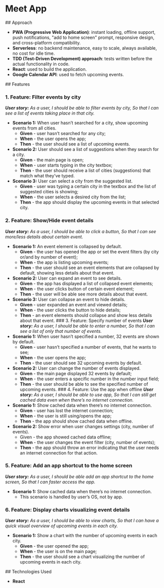 # **Meet App**

## Approach 
- **PWA (Progressive Web Application)**: instant loading, offline support, push notifications, "add to home screen" prompt, responsive design, and cross-platform compatibility.
- **Serverless**: no backend maintenance, easy to scale, always available, no cost for idle time.
- **TDD (Test-Driven Development) approach**: tests written before the actual functionality in code.
- **React**: used to build the application.
- **Google Calendar API**: used to fetch upcoming events.

## Features

### 1. Feature: Filter events by city
  ***User story:***
  *As a user,
  I should be able to filter events by city,
  So that I can see a list of events taking place in that city.*
  - **Scenario 1:** When user hasn’t searched for a city, show upcoming events from all cities.
    - **Given** - user hasn’t searched for any city;
    - **When** - the user opens the app;
    - **Then** - the user should see a list of upcoming events.
  - **Scenario 2:** User should see a list of suggestions when they search for a city.
    - **Given** - the main page is open;
    - **When** - user starts typing in the city textbox;
    - **Then** - the user should receive a list of cities (suggestions) that match what they’ve typed.
  - **Scenario 3:** User can select a city from the suggested list.
    - **Given** - user was typing a certain city in the textbox and the list of suggested cities is showing;
    - **When** - the user selects a desired city from the list;
    - **Then** - the app should display the upcoming events in that selected city.
### 2. Feature: Show/Hide event details
  ***User story:***
  *As a user,
  I should be able to click a button,
  So that I can see more/less details about certain event.*
  - **Scenario 1:** An event element is collapsed by default.
    - **Given** - the user has opened the app or set the event filters (by city or/and by number of event);
    - **When** - the app is listing upcoming events;
    - **Then** - the user should see an event elements that are collapsed by default, showing less details about that event.
  - **Scenario 2:** User can expand an event to see details.
    - **Given** - the app has displayed a list of collapsed event elements;
    - **When** - the user clicks button of certain event element;
    - **Then** - the user will be able see more details about that event.
  - **Scenario 3:** User can collapse an event to hide details.
    - **Given** - user expanded an event and viewed details;
    - **When** - the user clicks the button to hide details;
    - **Then** - an event elements should collapse and show less details about that event.
### 3. Feature: Specify number of events
  ***User story:***
  *As a user,
  I should be able to enter a number,
  So that I can see a list of only that number of events.*
  - **Scenario 1:** When user hasn’t specified a number, 32 events are shown by default.
    - **Given** - user hasn’t specified a number of events, that he wants to see;
    - **When** - the user opens the app;
    - **Then** - the user should see 32 upcoming events by default.
  - **Scenario 2:** User can change the number of events displayed.
    - **Given** - the main page displayed 32 events by default;
    - **When** - the user enters a specific number in the number input field;
    - **Then** - the user should be able to see the specified number of upcoming events.
### 4. Feature: Use the app when offline
  ***User story:***
  *As a user,
  I should be able to use app,
  So that I can still get cached data even when there’s no internet connection.*
  - **Scenario 1:** Show cached data when there’s no internet connection.
    - **Given** - user has lost the internet connection;
    - **When** -	the user is still using/opens the app;
    - **Then** - the app should show cached data when offline.
  - **Scenario 2:** Show error when user changes settings (city, number of events).
    - Given - the app showed cached data offline;
    - **When** - the user changes the event filter (city, number of events);
    - **Then** - the app should throw an error indicating that the user needs an internet connection for that action.
### 5. Feature: Add an app shortcut to the home screen
  ***User story:***
  *As a user,
  I should be able add an app shortcut to the home screen,
  So that I can faster access the app.*
  - **Scenario 1:** Show cached data when there’s no internet connection.
    - This scenario is handled by user’s OS, not by app.
### 6. Feature: Display charts visualizing event details
  ***User story:***
  *As a user,
  I should be able to view charts,
  So that I can have a quick visual overview of upcoming events in each city.*
  - **Scenario 1:** Show a chart with the number of upcoming events in each city.
    - **Given** - the user opened the app;
    - **When** - the user is on the main page;
    - **Then** - the user should see a chart visualizing the number of upcoming events in each city.

## Technologies Used
- **React**
